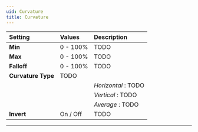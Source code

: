 ```yaml
---
uid: Curvature
title: Curvature
---
```


| Setting            | Values   | Description         |
| :----------------- | :------- | :------------------ |
| **Min**            | 0 - 100% | TODO                |
| **Max**            | 0 - 100% | TODO                |
| **Falloff**        | 0 - 100% | TODO                |
| **Curvature Type** | TODO     |
|                    |          | *Horizontal* : TODO |
|                    |          | *Vertical* : TODO   |
|                    |          | *Average* : TODO    |
| **Invert**         | On / Off | TODO                |




***

<!--examples-->